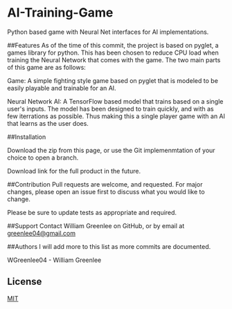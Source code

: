 # AI-Training-Game
Python based game with Neural Net interfaces for AI implementations.

##Features
As of the time of this commit, the project is based on pyglet, a games library for python. This has been chosen to reduce CPU load when training the Neural Network that comes with the game. The two main parts of this game are as follows:

Game:
A simple fighting style game based on pyglet that is modeled to be easily playable and trainable for an AI.

Neural Network AI:
A TensorFlow based model that trains based on a single user's inputs. The model has been designed to train quickly, and with as few iterrations as possible. Thus making this a single player game with an AI that learns as the user does.

##Installation

Download the zip from this page, or use the Git implemenmtation of your choice to open a branch.

Download link for the full product in the future.

##Contribution
Pull requests are welcome, and requested. For major changes, please open an issue first to discuss what you would like to change.

Please be sure to update tests as appropriate and required.

##Support
Contact William Greenlee on GitHub, or by email at greenlee04@gmail.com

##Authors
I will add more to this list as more commits are documented.

WGreenlee04 - William Greenlee

## License
[MIT](https://choosealicense.com/licenses/mit/)
